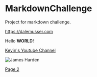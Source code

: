 # MarkdownChallenge
Project for markdown challenge.

<https://dalemusser.com>

Hello **WORLD**!

[Kevin's Youtube Channel](https://www.youtube.com/channel/UC5x90C9_dABJdqvTu0q7B7Q)

![James Harden](https://s.yimg.com/ny/api/res/1.2/i3_Lq7lttss_IJBm3q.vvg--~A/YXBwaWQ9aGlnaGxhbmRlcjtzbT0xO3c9ODAw/http://media.zenfs.com/en/homerun/feed_manager_auto_publish_494/feef3e00844e07273b5bbaf714c070a7)

[Page 2](page2.md)
